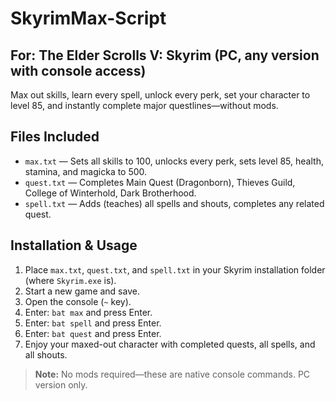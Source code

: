 # SkyrimMax-Script

## For: The Elder Scrolls V: Skyrim (PC, any version with console access)

Max out skills, learn every spell, unlock every perk, set your character to level 85, and instantly complete major questlines—without mods.

## Files Included

- `max.txt` — Sets all skills to 100, unlocks every perk, sets level 85, health, stamina, and magicka to 500.
- `quest.txt` — Completes Main Quest (Dragonborn), Thieves Guild, College of Winterhold, Dark Brotherhood.
- `spell.txt` — Adds (teaches) all spells and shouts, completes any related quest.

## Installation & Usage

1. Place `max.txt`, `quest.txt`, and `spell.txt` in your Skyrim installation folder (where `Skyrim.exe` is).
2. Start a new game and save.
3. Open the console (`~` key).
4. Enter: `bat max` and press Enter.
5. Enter: `bat spell` and press Enter.
6. Enter: `bat quest` and press Enter.
7. Enjoy your maxed-out character with completed quests, all spells, and all shouts.

> **Note:** No mods required—these are native console commands. PC version only.

